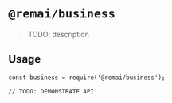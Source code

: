# `@remai/business`

> TODO: description

## Usage

```
const business = require('@remai/business');

// TODO: DEMONSTRATE API
```
